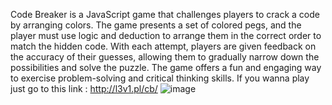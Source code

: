 Code Breaker is a JavaScript game that challenges players to crack a code by arranging colors. The game presents a set of colored pegs, and the player must use logic and deduction to arrange them in the correct order to match the hidden code. With each attempt, players are given feedback on the accuracy of their guesses, allowing them to gradually narrow down the possibilities and solve the puzzle. The game offers a fun and engaging way to exercise problem-solving and critical thinking skills.
If you wanna play just go to this link : http://l3v1.pl/cb/
![image](https://user-images.githubusercontent.com/98186890/213996410-89668bab-aac6-4147-a7db-12384dfe8028.png)
